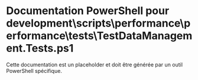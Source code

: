 # Documentation PowerShell pour development\scripts\performance\performance\tests\TestDataManagement.Tests.ps1

Cette documentation est un placeholder et doit être générée par un outil PowerShell spécifique.

